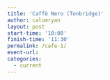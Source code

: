 ```yaml
---
title: 'Caffè Nero (Tonbridge)'
author: calumryan
layout: post
start-time: '10:00'
finish-time: '11:30'
permalink: /cafe-1/
event-url:
categories:
  - current
---
```

<!--more-->